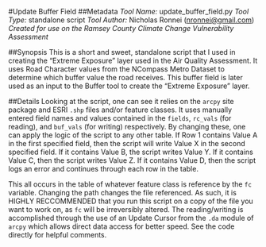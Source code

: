 #Update Buffer Field
##Metadata
*Tool Name:*  update_buffer_field.py
*Tool Type:*  standalone script
*Tool Author:*  Nicholas Ronnei (nronnei@gmail.com) 
*Created for use on the Ramsey County Climate Change Vulnerability Assessment*

##Synopsis
This is a short and sweet, standalone script that I used in creating the “Extreme Exposure” layer used in the Air Quality Assessment.  It uses Road Character values from the NCompass Metro Dataset to determine which buffer value the road receives.  This buffer field is later used as an input to the Buffer tool to create the “Extreme Exposure” layer.

##Details
Looking at the script, one can see it relies on the `arcpy` site package and ESRI `.shp` files and/or feature classes.  It uses manually entered field names and values contained in the `fields`, `rc_vals` (for reading), and `buf_vals` (for writing) respectively.  By changing these, one can apply the logic of the script to any other table.  If Row 1 contains Value A in the first specified field, then the script will write Value X in the second specified field.  If it contains Value B, the script writes Value Y.  If it contains Value C, then the script writes Value Z.  If it contains Value D, then the script logs an error and continues through each row in the table.

This all occurs in the table of whatever feature class is reference by the `fc` variable.  Changing the path changes the file referenced.  As such, it is HIGHLY RECCOMMENDED that you run this script on a copy of the file you want to work on, as `fc` will be irreversibly altered.  The reading/writing is accomplished through the use of an Update Cursor from the `.da` module of `arcpy` which allows direct data access for better speed.
See the code directly for helpful comments.
